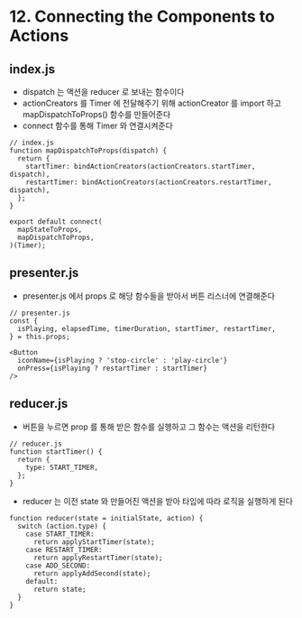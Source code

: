 # 12. Connecting the Components to Actions

## index.js

- dispatch 는 액션을 reducer 로 보내는 함수이다
- actionCreators 를 Timer 에 전달해주기 위해 actionCreator 를 import 하고 mapDispatchToProps() 함수를 만들어준다
- connect 함수를 통해 Timer 와 연결시켜준다

```
// index.js
function mapDispatchToProps(dispatch) {
  return {
    startTimer: bindActionCreators(actionCreators.startTimer, dispatch),
    restartTimer: bindActionCreators(actionCreators.restartTimer, dispatch),
  };
}

export default connect(
  mapStateToProps,
  mapDispatchToProps,
)(Timer);
```

## presenter.js

- presenter.js 에서 props 로 해당 함수들을 받아서 버튼 리스너에 연결해준다

```
// presenter.js
const {
  isPlaying, elapsedTime, timerDuration, startTimer, restartTimer,
} = this.props;

<Button
  iconName={isPlaying ? 'stop-circle' : 'play-circle'}
  onPress={isPlaying ? restartTimer : startTimer}
/>
```

## reducer.js

- 버튼을 누르면 prop 를 통해 받은 함수를 실행하고 그 함수는 액션을 리턴한다

```
// reducer.js
function startTimer() {
  return {
    type: START_TIMER,
  };
}
```

- reducer 는 이전 state 와 만들어진 액션을 받아 타입에 따라 로직을 실행하게 된다

```
function reducer(state = initialState, action) {
  switch (action.type) {
    case START_TIMER:
      return applyStartTimer(state);
    case RESTART_TIMER:
      return applyRestartTimer(state);
    case ADD_SECOND:
      return applyAddSecond(state);
    default:
      return state;
  }
}
```
